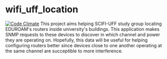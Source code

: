 
# wifi_uff_location
[![Code Climate](https://codeclimate.com/github/rai200890/wifi_uff_location_api/badges/gpa.svg)](https://codeclimate.com/github/rai200890/wifi_uff_location_api)
This project aims helping SCIFI-UFF study group locating EDUROAM's routers inside university's buildings. 
This application makes SNMP requests to these devices to discover in which channel and power they are operating on.
Hopefully, this data will be useful for helping configuring routers better since devices close to one another operating at the same channel are succeptible to more interference.  
